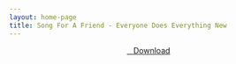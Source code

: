 ```yaml
---
layout: home-page
title: Song For A Friend - Everyone Does Everything New
---
```


<center>
<a href="https://drive.google.com/uc?authuser=0&id=1500VG6sOI8mzR_kL6ugCTYLhP07x-8BG&export=download" ><i class="fa fa-caret-down" aria-hidden="true"></i>&nbsp; &nbsp;Download</a>
</center>
